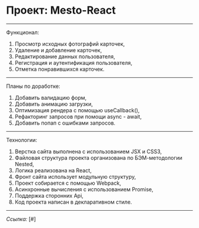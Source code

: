 # Проект: Mesto-React
-----------------------------------------------------------  
Функционал:

1. Просмотр исходных фотографий карточек,
2. Удаление и добавление карточек,
3. Редактирование данных пользователя,
4. Регистрация и аутентификация пользователя,
5. Отметка понравившихся карточек.
-----------------------------------------------------------  
Планы по доработке:

1. Добавить валидацию форм,
2. Добавить анимацию загрузки,
3. Оптимизация рендера с помощью useCallback(),
4. Рефакторинг запросов при помощи async - await,
5. Добавить попап с ошибками запросов.
----------------------------------------------------------- 
Технологии:

1. Верстка сайта выполнена с использованием JSX и CSS3,
2. Файловая структура проекта организована по БЭМ-методологии Nested,
3. Логика реализована на React,
5. Фронт сайта использует модульную структуру,
6. Проект собирается с помощью Webpack,
7. Асинхронные вычисления с использованием Promise,
8. Поддержка сторонних Api,
9. Код проекта написан в декларативном стиле.
----------------------------------------------------------- 
*Ссылка:* [#]